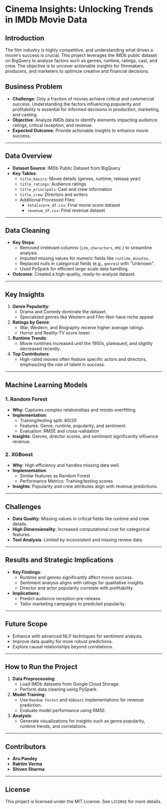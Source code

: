# Cinema Insights: Unlocking Trends in IMDb Movie Data

## Introduction
The film industry is highly competitive, and understanding what drives a movie's success is crucial. This project leverages the IMDb public dataset on BigQuery to analyze factors such as genres, runtime, ratings, cast, and crew. The objective is to uncover actionable insights for filmmakers, producers, and marketers to optimize creative and financial decisions.

## Business Problem
- **Challenge**: Only a fraction of movies achieve critical and commercial success. Understanding the factors influencing popularity and profitability is essential for informed decisions in production, marketing, and casting.
- **Objective**: Analyze IMDb data to identify elements impacting audience ratings, critical reception, and revenue.
- **Expected Outcome**: Provide actionable insights to enhance movie success.

---

## Data Overview
- **Dataset Source**: IMDb Public Dataset from BigQuery
- **Key Tables**:
  - `title_basics`: Movie details (genres, runtime, release year)
  - `title_ratings`: Audience ratings
  - `title_principals`: Cast and crew information
  - `title_crew`: Directors and writers
  - Additional Processed Files:
    - `totalscore_df.csv`: Final movie score dataset
    - `revenue_df.csv`: Final revenue dataset

---

## Data Cleaning
- **Key Steps**:
  - Removed irrelevant columns (`job`, `characters`, etc.) to streamline analysis.
  - Imputed missing values for numeric fields like `runtime_minutes`.
  - Replaced nulls in categorical fields (e.g., `genres`) with "Unknown".
  - Used PySpark for efficient large-scale data handling.
- **Outcome**: Created a high-quality, ready-to-analyze dataset.

---

## Key Insights
1. **Genre Popularity**:
   - Drama and Comedy dominate the dataset.
   - Specialized genres like Western and Film-Noir have niche appeal.
2. **Ratings by Genre**:
   - War, Western, and Biography receive higher average ratings.
   - Horror and Reality-TV score lower.
3. **Runtime Trends**:
   - Movie runtimes increased until the 1950s, plateaued, and slightly decreased recently.
4. **Top Contributors**:
   - High-rated movies often feature specific actors and directors, emphasizing the role of talent in success.

---

## Machine Learning Models
### 1. **Random Forest**
- **Why**: Captures complex relationships and resists overfitting.
- **Implementation**:
  - Training/testing split: 80/20
  - Features: Genre, runtime, popularity, and sentiment
  - Evaluation: RMSE and cross-validation
- **Insights**: Genres, director scores, and sentiment significantly influence revenue.

### 2. **XGBoost**
- **Why**: High efficiency and handles missing data well.
- **Implementation**:
  - Similar features as Random Forest
  - Performance Metrics: Training/testing scores
- **Insights**: Popularity and crew attributes align with revenue predictions.

---

## Challenges
- **Data Quality**: Missing values in critical fields like runtime and crew details.
- **High Dimensionality**: Increased computational cost for categorical features.
- **Text Analysis**: Limited by inconsistent and missing review data.

---

## Results and Strategic Implications
- **Key Findings**:
  - Runtime and genres significantly affect movie success.
  - Sentiment analysis aligns with ratings for qualitative insights.
  - Director and actor popularity correlate with profitability.
- **Implications**:
  - Predict audience reception pre-release.
  - Tailor marketing campaigns to predicted popularity.

---

## Future Scope
- Enhance with advanced NLP techniques for sentiment analysis.
- Improve data quality for more robust predictions.
- Explore causal relationships beyond correlations.

---

## How to Run the Project
1. **Data Preprocessing**:
   - Load IMDb datasets from Google Cloud Storage.
   - Perform data cleaning using PySpark.
2. **Model Training**:
   - Use `Random Forest` and `XGBoost` implementations for revenue prediction.
   - Evaluate model performance using RMSE.
3. **Analysis**:
   - Generate visualizations for insights such as genre popularity, runtime trends, and correlations.

---

## Contributors
- **Aru Pandey**
- **Raktim Verma**
- **Shiven Sharma**

---

## License
This project is licensed under the MIT License. See `LICENSE` for more details.
